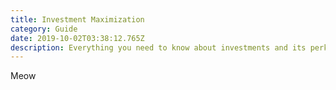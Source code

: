 ```yaml
---
title: Investment Maximization
category: Guide
date: 2019-10-02T03:38:12.765Z
description: Everything you need to know about investments and its perks!
---
```

Meow
